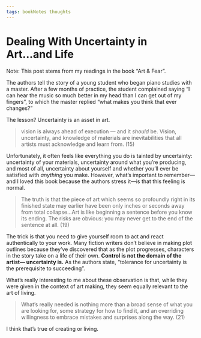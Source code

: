 ```yaml
---
tags: bookNotes thoughts
---
```


# Dealing With Uncertainty in Art...and Life

Note: This post stems from my readings in the book “Art & Fear”.

The authors tell the story of a young student who began piano studies with a master. After a few months of practice, the student complained saying “I can hear the music so much better in my head than I can get out of my fingers”, to which the master replied “what makes you think that ever changes?”

The lesson? Uncertainty is an asset in art. 

> vision is always ahead of execution — and it *should* be. Vision, uncertainty, and knowledge of materials are inevitabilities that all artists must acknowledge and learn from. (15)

Unfortunately, it often feels like everything you do is tainted by uncertainty: uncertainty of your materials, uncertainty around what you’re producing, and most of all, uncertainty about yourself and whether you’ll ever be satisfied with *anything* you make. However, what’s important to remember—and I loved this book because the authors stress it—is that this feeling is normal. 

> The truth is that the piece of art which seems so profoundly right in its finished state may earlier have been only inches or seconds away from total collapse...Art is like beginning a sentence before you know its ending. The risks are obvious: you may never get to the end of the sentence at all. (19)

The trick is that you need to give yourself room to act and react authentically to your work. Many fiction writers don’t believe in making plot outlines because they’ve discovered that as the plot progresses, characters in the story take on a life of their own. **Control is not the domain of the artist— uncertainty is.** As the authors state, “tolerance for uncertainty is the prerequisite to succeeding”. 

What’s really interesting to me about these observation is that, while they were given in the context of art making, they seem equally relevant to the art of living.

> What’s really needed is nothing more than a broad sense of what you are looking for, some strategy for how to find it, and an overriding willingness to embrace mistakes and surprises along the way. (21)

I think that’s true of creating or living.
